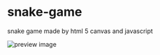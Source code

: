# snake-game

snake game made by html 5 canvas and javascript

![preview image](https://i.im.ge/2022/07/10/uvoaoh.png)
